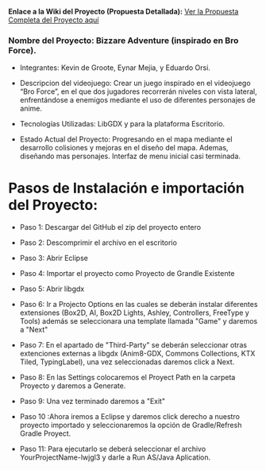 **Enlace a la Wiki del Proyecto (Propuesta Detallada):**
[Ver la Propuesta Completa del Proyecto
aquí](https://github.com/MRetnuh/ProyectoFinalVideojuego6thYear/wiki)

### Nombre del Proyecto: Bizzare Adventure (inspirado en Bro Force).

- Integrantes: Kevin de Groote, Eynar Mejia, y Eduardo Orsi.

- Descripcion del videojuego: Crear un juego inspirado en el videojuego “Bro Force”, en el que dos jugadores recorrerán niveles con vista lateral, enfrentándose a enemigos mediante el uso de diferentes personajes de anime.

- Tecnologías Utilizadas: LibGDX y para la plataforma Escritorio.

- Estado Actual del Proyecto: Progresando en el mapa mediante el desarrollo colisiones y mejoras en el diseño del mapa. Ademas, diseñando mas personajes. Interfaz de menu inicial casi terminada.

# Pasos de Instalación e importación del Proyecto:
- Paso 1: Descargar del GitHub el zip del proyecto entero
  
- Paso 2: Descomprimir el archivo en el escritorio

- Paso 3: Abrir Eclipse

- Paso 4: Importar el proyecto como Proyecto de Grandle Existente

- Paso 5: Abrir libgdx

- Paso 6: Ir a Projecto Options en las cuales se deberán instalar diferentes extensiones (Box2D, AI, Box2D Lights, Ashley, Controllers, FreeType y Tools) además se seleccionara una template llamada "Game" y daremos a "Next"

- Paso 7: En el apartado de "Third-Party" se deberán seleccionar otras extenciones externas a libgdx (Anim8-GDX, Commons Collections, KTX Tiled, TypingLabel), una vez seleccionadas daremos click a Next.

- Paso 8: En las Settings colocaremos el Proyect Path en la carpeta Proyecto y daremos a Generate.

- Paso 9: Una vez terminado daremos a "Exit"

- Paso 10 :Ahora iremos a Eclipse y daremos click derecho a nuestro proyecto importado y seleccionaremos la opción de Gradle/Refresh Gradle Proyect.

- Paso 11: Para ejecutarlo se deberá seleccionar el archivo YourProjectName-lwjgl3 y darle a Run AS/Java Aplication.
